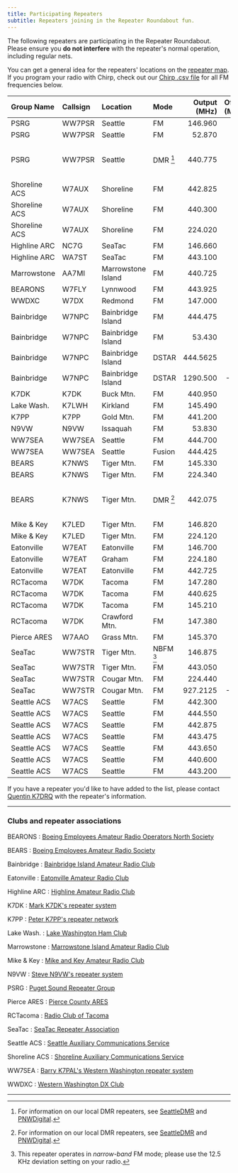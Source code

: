 ```yaml
---
title: Participating Repeaters
subtitle: Repeaters joining in the Repeater Roundabout fun.
---
```


The following repeaters are participating in the Repeater Roundabout. Please ensure you **do not interfere** with the repeater's normal operation, including regular nets.

You can get a general idea for the repeaters' locations on the [repeater map](/map). If you program your radio with Chirp, check out our [Chirp .csv file](https://raw.githubusercontent.com/QCaudron/repeater_roundabout/main/assets/rr_frequencies.csv) for all FM frequencies below.

| Group Name    | Callsign   | Location           | Mode         |   Output (MHz) |   Offset (MHz) |                    Tone (Hz) |
|:--------------|:-----------|:-------------------|:-------------|---------------:|---------------:|-----------------------------:|
| PSRG          | WW7PSR     | Seattle            | FM           |        146.960 |           -0.6 |                        103.5 |
| PSRG          | WW7PSR     | Seattle            | FM           |         52.870 |           -1.7 |                        103.5 |
| PSRG          | WW7PSR     | Seattle            | DMR [^dmr]   |        440.775 |           +5.0 | CC2/TS1 Seattle1 (TG 803153) |
| Shoreline ACS | W7AUX      | Shoreline          | FM           |        442.825 |           +5.0 |                        103.5 |
| Shoreline ACS | W7AUX      | Shoreline          | FM           |        440.300 |           +5.0 |                        103.5 |
| Shoreline ACS | W7AUX      | Shoreline          | FM           |        224.020 |           -1.6 |                        103.5 |
| Highline ARC  | NC7G       | SeaTac             | FM           |        146.660 |           -0.6 |                        103.5 |
| Highline ARC  | WA7ST      | SeaTac             | FM           |        443.100 |           +5.0 |                        103.5 |
| Marrowstone   | AA7MI      | Marrowstone Island | FM           |        440.725 |           +5.0 |                        114.8 |
| BEARONS       | W7FLY      | Lynnwood           | FM           |        443.925 |           +5.0 |                        100.0 |
| WWDXC         | W7DX       | Redmond            | FM           |        147.000 |           -0.6 |                        103.5 |
| Bainbridge    | W7NPC      | Bainbridge Island  | FM           |        444.475 |           +5.0 |                        103.5 |
| Bainbridge    | W7NPC      | Bainbridge Island  | FM           |         53.430 |           -1.7 |                        100.0 |
| Bainbridge    | W7NPC      | Bainbridge Island  | DSTAR        |       444.5625 |           +5.0 |                              |
| Bainbridge    | W7NPC      | Bainbridge Island  | DSTAR        |       1290.500 |          -20.0 |                              |
| K7DK          | K7DK       | Buck Mtn.          | FM           |        440.950 |           +5.0 |                        110.9 |
| Lake Wash.    | K7LWH      | Kirkland           | FM           |        145.490 |           -0.6 |                        103.5 |
| K7PP          | K7PP       | Gold Mtn.          | FM           |        441.200 |           +5.0 |                        123.0 |
| N9VW          | N9VW       | Issaquah           | FM           |         53.830 |           -1.7 |                        123.0 |
| WW7SEA        | WW7SEA     | Seattle            | FM           |        444.700 |           +5.0 |                        103.5 |
| WW7SEA        | WW7SEA     | Seattle            | Fusion       |        444.425 |           +5.0 |                        141.3 |
| BEARS         | K7NWS      | Tiger Mtn.         | FM           |        145.330 |           -0.6 |                        179.9 |
| BEARS         | K7NWS      | Tiger Mtn.         | FM           |        224.340 |           -1.6 |                        110.9 |
| BEARS         | K7NWS      | Tiger Mtn.         | DMR [^dmr]   |        442.075 |           +5.0 |   CC2/TS1 BEARS1 (TG 312488) |
| Mike & Key    | K7LED      | Tiger Mtn.         | FM           |        146.820 |           -0.6 |                        103.5 |
| Mike & Key    | K7LED      | Tiger Mtn.         | FM           |        224.120 |           -1.6 |                        103.5 |
| Eatonville    | W7EAT      | Eatonville         | FM           |        146.700 |           -0.6 |                        103.5 |
| Eatonville    | W7EAT      | Graham             | FM           |        224.180 |           -1.6 |                        103.5 |
| Eatonville    | W7EAT      | Eatonville         | FM           |        442.725 |           +5.0 |                        103.5 |
| RCTacoma      | W7DK       | Tacoma             | FM           |        147.280 |           +0.6 |                        103.5 |
| RCTacoma      | W7DK       | Tacoma             | FM           |        440.625 |           +5.0 |                        103.5 |
| RCTacoma      | W7DK       | Tacoma             | FM           |        145.210 |           -0.6 |                        141.3 |
| RCTacoma      | W7DK       | Crawford Mtn.      | FM           |        147.380 |           +0.6 |                        103.5 |
| Pierce ARES   | W7AAO      | Grass Mtn.         | FM           |        145.370 |           -0.6 |                        136.5 |
| SeaTac        | WW7STR     | Tiger Mtn.         | NBFM [^nbfm] |        146.875 |           -0.6 |                        103.5 |
| SeaTac        | WW7STR     | Tiger Mtn.         | FM           |        443.050 |           +5.0 |                        103.5 |
| SeaTac        | WW7STR     | Cougar Mtn.        | FM           |        224.440 |           -1.6 |                        103.5 |
| SeaTac        | WW7STR     | Cougar Mtn.        | FM           |       927.2125 |          -25.0 |                        114.8 |
| Seattle ACS   | W7ACS      | Seattle            | FM           |        442.300 |           +5.0 |                        141.3 |
| Seattle ACS   | W7ACS      | Seattle            | FM           |        444.550 |           +5.0 |                        141.3 |
| Seattle ACS   | W7ACS      | Seattle            | FM           |        442.875 |           +5.0 |                        141.3 |
| Seattle ACS   | W7ACS      | Seattle            | FM           |        443.475 |           +5.0 |                        141.3 |
| Seattle ACS   | W7ACS      | Seattle            | FM           |        443.650 |           +5.0 |                        141.3 |
| Seattle ACS   | W7ACS      | Seattle            | FM           |        440.600 |           +5.0 |                        141.3 |
| Seattle ACS   | W7ACS      | Seattle            | FM           |        443.200 |           +5.0 |                        141.3 |

If you have a repeater you'd like to have added to the list, please contact [Quentin K7DRQ](mailto:k7drq@psrg.org) with the repeater's information.

---

### Clubs and repeater associations

BEARONS
: [Boeing Employees Amateur Radio Operators North Society](https://w7flybearons.org)

BEARS
: [Boeing Employees Amateur Radio Society](https://sites.google.com/site/k7nwsbears)

Bainbridge
: [Bainbridge Island Amateur Radio Club](https://www.w7npc.org)

Eatonville
: [Eatonville Amateur Radio Club](https://www.qrz.com/db/W7EAT)

Highline ARC
: [Highline Amateur Radio Club](https://highlinearc.org)

K7DK
: [Mark K7DK's repeater system](https://www.qrz.com/db/K7DK)

K7PP
: [Peter K7PP's repeater network](http://www.k7pp.itgo.com)

Lake Wash.
: [Lake Washington Ham Club](http://www.lakewashingtonhamclub.org)

Marrowstone
: [Marrowstone Island Amateur Radio Club](https://www.qrz.com/db/AA7MI)

Mike & Key
: [Mike and Key Amateur Radio Club](https://mikeandkey.org)

N9VW
: [Steve N9VW's repeater system](https://www.qrz.com/db/N9VW)

PSRG
: [Puget Sound Repeater Group](http://www.psrg.org/)

Pierce ARES
: [Pierce County ARES](http://www.piercecountyares.net)

RCTacoma
: [Radio Club of Tacoma](http://www.w7dk.org)

SeaTac
: [SeaTac Repeater Association](https://seatacra.com)

Seattle ACS
: [Seattle Auxiliary Communications Service](https://www.seattleacs.org/)

Shoreline ACS
: [Shoreline Auxiliary Communications Service](https://sites.google.com/a/w7aux.org/shoreline-acs)

WW7SEA
: [Barry K7PAL's Western Washington repeater system](https://www.qrz.com/db/WW7SEA)

WWDXC
: [Western Washington DX Club](https://www.wwdxc.org)



---

[^dmr]: For information on our local DMR repeaters, see [SeattleDMR](http://seattledmr.org/) and [PNWDigital](https://pnwdigital.net/).
[^nbfm]: This repeater operates in *narrow-band* FM mode; please use the 12.5 KHz deviation setting on your radio.